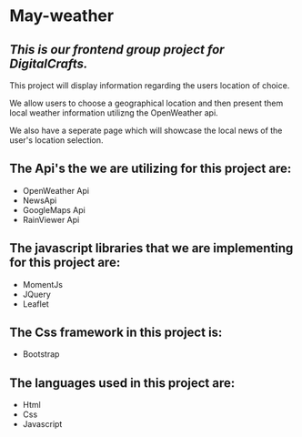 # May-weather

## _This is our frontend group project for DigitalCrafts._

This project will display information regarding the users location of choice.

We allow users to choose a geographical location and then present them local weather information utilizng the OpenWeather api.

We also have a seperate page which will showcase the local news of the user's location selection.

## The Api's the we are utilizing for this project are:

- OpenWeather Api
- NewsApi
- GoogleMaps Api
- RainViewer Api

## The javascript libraries that we are implementing for this project are:

- MomentJs
- JQuery
- Leaflet

## The Css framework in this project is:

- Bootstrap

## The languages used in this project are:

- Html
- Css
- Javascript
